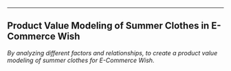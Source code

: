 ----
Product Value Modeling of Summer Clothes in E-Commerce Wish
----

*By analyzing different factors and relationships, to create a product value modeling of summer clothes for E-Commerce Wish.*
